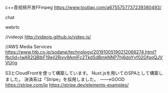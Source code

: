 c++音视频开发FFmpeg
https://www.toutiao.com/a6755757737239380493/


chat


webrtc

//videojs
http://videojs.github.io/video.js/

//AWS Media Services
https://www.htb.co.jp/sodane/technology/20191005190212066274.html?fbclid=IwAR2QBlbF19ejl2Rivy9AmlFc2TkdSdBmkNNP7hj6doYyf02GfpqQJVVUrjg

S3とCloudFrontを使って構築しています。
Nuxt.jsを用いてのSPAとして構築しました。
決済系は「Stripe」を採用しました。
--->GOOD
https://stripe.com/jp
https://stripe.dev/elements-examples/
